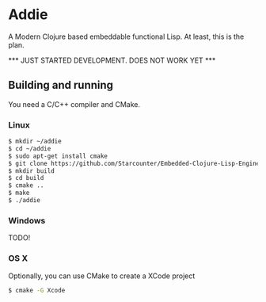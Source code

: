# Addie

A Modern Clojure based embeddable functional Lisp. At least, this is the plan.

*** JUST STARTED DEVELOPMENT. DOES NOT WORK YET ***


## Building and running

You need a C/C++ compiler and CMake.

### Linux

```bash
$ mkdir ~/addie
$ cd ~/addie
$ sudo apt-get install cmake
$ git clone https://github.com/Starcounter/Embedded-Clojure-Lisp-Engine.git ./
$ mkdir build
$ cd build
$ cmake ..
$ make
$ ./addie
```

### Windows

TODO!

### OS X

Optionally, you can use CMake to create a XCode project

```bash
$ cmake -G Xcode
```
